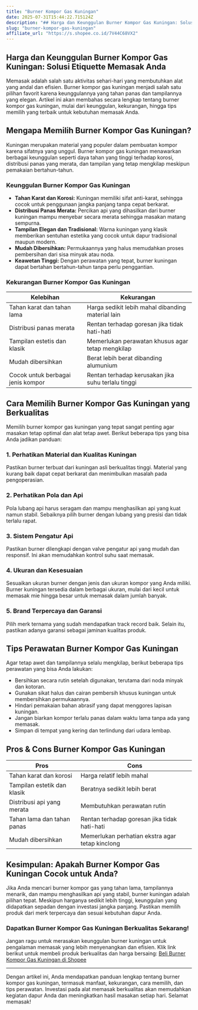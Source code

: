 ```yaml
---
title: "Burner Kompor Gas Kuningan"
date: 2025-07-31T15:44:22.715124Z
description: "## Harga dan Keunggulan Burner Kompor Gas Kuningan: Solusi Etiquette Memasak Anda..."
slug: "burner-kompor-gas-kuningan"
affiliate_url: "https://s.shopee.co.id/7V44C68VX2"
---
```

## Harga dan Keunggulan Burner Kompor Gas Kuningan: Solusi Etiquette Memasak Anda

Memasak adalah salah satu aktivitas sehari-hari yang membutuhkan alat yang andal dan efisien. Burner kompor gas kuningan menjadi salah satu pilihan favorit karena keunggulannya yang tahan panas dan tampilannya yang elegan. Artikel ini akan membahas secara lengkap tentang burner kompor gas kuningan, mulai dari keunggulan, kekurangan, hingga tips memilih yang terbaik untuk kebutuhan memasak Anda.

## Mengapa Memilih Burner Kompor Gas Kuningan?

Kuningan merupakan material yang populer dalam pembuatan kompor karena sifatnya yang unggul. Burner kompor gas kuningan menawarkan berbagai keunggulan seperti daya tahan yang tinggi terhadap korosi, distribusi panas yang merata, dan tampilan yang tetap mengkilap meskipun pemakaian bertahun-tahun.

### Keunggulan Burner Kompor Gas Kuningan

- **Tahan Karat dan Korosi:** Kuningan memiliki sifat anti-karat, sehingga cocok untuk penggunaan jangka panjang tanpa cepat berkarat.
- **Distribusi Panas Merata:** Percikan api yang dihasilkan dari burner kuningan mampu menyebar secara merata sehingga masakan matang sempurna.
- **Tampilan Elegan dan Tradisional:** Warna kuningan yang klasik memberikan sentuhan estetika yang cocok untuk dapur tradisional maupun modern.
- **Mudah Dibersihkan:** Permukaannya yang halus memudahkan proses pembersihan dari sisa minyak atau noda.
- **Keawetan Tinggi:** Dengan perawatan yang tepat, burner kuningan dapat bertahan bertahun-tahun tanpa perlu penggantian.

### Kekurangan Burner Kompor Gas Kuningan

| Kelebihan | Kekurangan |
| --- | --- |
| Tahan karat dan tahan lama | Harga sedikit lebih mahal dibanding material lain |
| Distribusi panas merata | Rentan terhadap goresan jika tidak hati-hati |
| Tampilan estetis dan klasik | Memerlukan perawatan khusus agar tetap mengkilap |
| Mudah dibersihkan | Berat lebih berat dibanding alumunium |
| Cocok untuk berbagai jenis kompor | Rentan terhadap kerusakan jika suhu terlalu tinggi |

## Cara Memilih Burner Kompor Gas Kuningan yang Berkualitas

Memilih burner kompor gas kuningan yang tepat sangat penting agar masakan tetap optimal dan alat tetap awet. Berikut beberapa tips yang bisa Anda jadikan panduan:

### 1. Perhatikan Material dan Kualitas Kuningan

Pastikan burner terbuat dari kuningan asli berkualitas tinggi. Material yang kurang baik dapat cepat berkarat dan menimbulkan masalah pada pengoperasian.

### 2. Perhatikan Pola dan Api

Pola lubang api harus seragam dan mampu menghasilkan api yang kuat namun stabil. Sebaiknya pilih burner dengan lubang yang presisi dan tidak terlalu rapat.

### 3. Sistem Pengatur Api

Pastikan burner dilengkapi dengan valve pengatur api yang mudah dan responsif. Ini akan memudahkan kontrol suhu saat memasak.

### 4. Ukuran dan Kesesuaian

Sesuaikan ukuran burner dengan jenis dan ukuran kompor yang Anda miliki. Burner kuningan tersedia dalam berbagai ukuran, mulai dari kecil untuk memasak mie hingga besar untuk memasak dalam jumlah banyak.

### 5. Brand Terpercaya dan Garansi

Pilih merk ternama yang sudah mendapatkan track record baik. Selain itu, pastikan adanya garansi sebagai jaminan kualitas produk.

## Tips Perawatan Burner Kompor Gas Kuningan

Agar tetap awet dan tampilannya selalu mengkilap, berikut beberapa tips perawatan yang bisa Anda lakukan:

- Bersihkan secara rutin setelah digunakan, terutama dari noda minyak dan kotoran.
- Gunakan sikat halus dan cairan pembersih khusus kuningan untuk membersihkan permukaannya.
- Hindari pemakaian bahan abrasif yang dapat menggores lapisan kuningan.
- Jangan biarkan kompor terlalu panas dalam waktu lama tanpa ada yang memasak.
- Simpan di tempat yang kering dan terlindung dari udara lembap.

## Pros & Cons Burner Kompor Gas Kuningan

| Pros | Cons |
| --- | --- |
| Tahan karat dan korosi | Harga relatif lebih mahal |
| Tampilan estetik dan klasik | Beratnya sedikit lebih berat |
| Distribusi api yang merata | Membutuhkan perawatan rutin |
| Tahan lama dan tahan panas | Rentan terhadap goresan jika tidak hati-hati |
| Mudah dibersihkan | Memerlukan perhatian ekstra agar tetap kinclong |

## Kesimpulan: Apakah Burner Kompor Gas Kuningan Cocok untuk Anda?

Jika Anda mencari burner kompor gas yang tahan lama, tampilannya menarik, dan mampu menghasilkan api yang stabil, burner kuningan adalah pilihan tepat. Meskipun harganya sedikit lebih tinggi, keunggulan yang didapatkan sepadan dengan investasi jangka panjang. Pastikan memilih produk dari merk terpercaya dan sesuai kebutuhan dapur Anda.

### Dapatkan Burner Kompor Gas Kuningan Berkualitas Sekarang!

Jangan ragu untuk merasakan keunggulan burner kuningan untuk pengalaman memasak yang lebih menyenangkan dan efisien. Klik link berikut untuk membeli produk berkualitas dan harga bersaing: [Beli Burner Kompor Gas Kuningan di Shopee](https://s.shopee.co.id/7V44C68VX2)

---

Dengan artikel ini, Anda mendapatkan panduan lengkap tentang burner kompor gas kuningan, termasuk manfaat, kekurangan, cara memilih, dan tips perawatan. Investasi pada alat memasak berkualitas akan memudahkan kegiatan dapur Anda dan meningkatkan hasil masakan setiap hari. Selamat memasak!